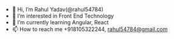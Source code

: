 - 👋 Hi, I’m Rahul Yadav(@rahul54784)
- 👀 I’m interested in Front End Technology
- 🌱 I’m currently learning Angular, React
- 📫 How to reach me +918105322244, rahul54784@gmail.com

<!---
rahul54784/rahul54784 is a ✨ special ✨ repository because its `README.md` (this file) appears on your GitHub profile.
You can click the Preview link to take a look at your changes.
--->
